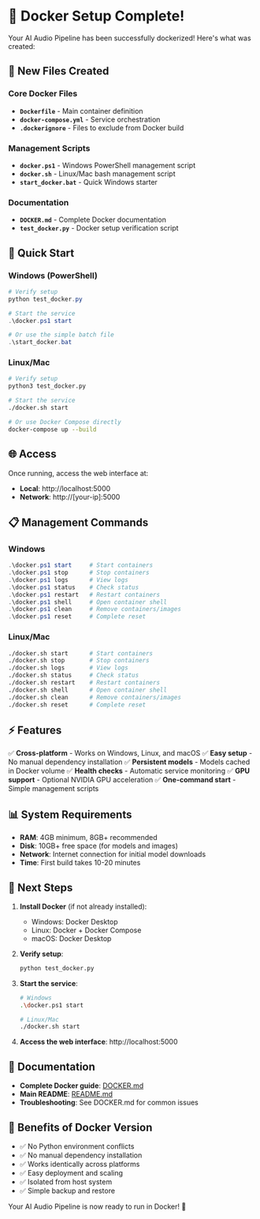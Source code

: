 # 🐳 Docker Setup Complete!

Your AI Audio Pipeline has been successfully dockerized! Here's what was created:

## 📁 New Files Created

### Core Docker Files
- **`Dockerfile`** - Main container definition
- **`docker-compose.yml`** - Service orchestration 
- **`.dockerignore`** - Files to exclude from Docker build

### Management Scripts
- **`docker.ps1`** - Windows PowerShell management script
- **`docker.sh`** - Linux/Mac bash management script  
- **`start_docker.bat`** - Quick Windows starter

### Documentation
- **`DOCKER.md`** - Complete Docker documentation
- **`test_docker.py`** - Docker setup verification script

## 🚀 Quick Start

### Windows (PowerShell)
```powershell
# Verify setup
python test_docker.py

# Start the service
.\docker.ps1 start

# Or use the simple batch file
.\start_docker.bat
```

### Linux/Mac
```bash
# Verify setup
python3 test_docker.py

# Start the service
./docker.sh start

# Or use Docker Compose directly
docker-compose up --build
```

## 🌐 Access

Once running, access the web interface at:
- **Local**: http://localhost:5000
- **Network**: http://[your-ip]:5000

## 📋 Management Commands

### Windows
```powershell
.\docker.ps1 start     # Start containers
.\docker.ps1 stop      # Stop containers
.\docker.ps1 logs      # View logs
.\docker.ps1 status    # Check status
.\docker.ps1 restart   # Restart containers
.\docker.ps1 shell     # Open container shell
.\docker.ps1 clean     # Remove containers/images
.\docker.ps1 reset     # Complete reset
```

### Linux/Mac
```bash
./docker.sh start      # Start containers
./docker.sh stop       # Stop containers
./docker.sh logs       # View logs
./docker.sh status     # Check status
./docker.sh restart    # Restart containers
./docker.sh shell      # Open container shell
./docker.sh clean      # Remove containers/images
./docker.sh reset      # Complete reset
```

## ⚡ Features

✅ **Cross-platform** - Works on Windows, Linux, and macOS
✅ **Easy setup** - No manual dependency installation
✅ **Persistent models** - Models cached in Docker volume
✅ **Health checks** - Automatic service monitoring
✅ **GPU support** - Optional NVIDIA GPU acceleration
✅ **One-command start** - Simple management scripts

## 📊 System Requirements

- **RAM**: 4GB minimum, 8GB+ recommended
- **Disk**: 10GB+ free space (for models and images)
- **Network**: Internet connection for initial model downloads
- **Time**: First build takes 10-20 minutes

## 🔧 Next Steps

1. **Install Docker** (if not already installed):
   - Windows: Docker Desktop
   - Linux: Docker + Docker Compose
   - macOS: Docker Desktop

2. **Verify setup**:
   ```bash
   python test_docker.py
   ```

3. **Start the service**:
   ```bash
   # Windows
   .\docker.ps1 start
   
   # Linux/Mac
   ./docker.sh start
   ```

4. **Access the web interface**: http://localhost:5000

## 📖 Documentation

- **Complete Docker guide**: [DOCKER.md](DOCKER.md)
- **Main README**: [README.md](README.md)
- **Troubleshooting**: See DOCKER.md for common issues

## 🎯 Benefits of Docker Version

- ✅ No Python environment conflicts
- ✅ No manual dependency installation
- ✅ Works identically across platforms
- ✅ Easy deployment and scaling
- ✅ Isolated from host system
- ✅ Simple backup and restore

Your AI Audio Pipeline is now ready to run in Docker! 🚀
